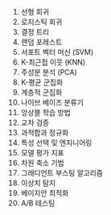 1. 선형 회귀
2. 로지스틱 회귀
3. 결정 트리
4. 랜덤 포레스트
5. 서포트 벡터 머신 (SVM)
6. K-최근접 이웃 (KNN)
7. 주성분 분석 (PCA)
8. K-평균 군집화
9. 계층적 군집화
10. 나이브 베이즈 분류기
11. 앙상블 학습 방법
12. 교차 검증
13. 과적합과 정규화
14. 특성 선택 및 엔지니어링
15. 모델 평가 지표
16. 차원 축소 기법
17. 그래디언트 부스팅 알고리즘
18. 이상치 탐지
19. 베이지안 최적화
20. A/B 테스팅
